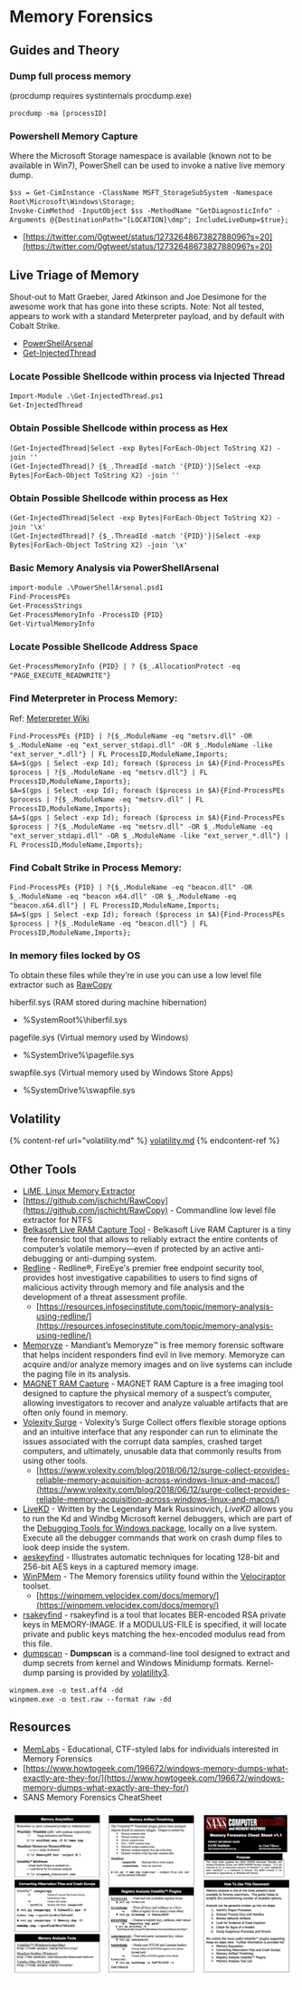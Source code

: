# Memory Forensics

## Guides and Theory

### Dump full process memory <a href="#dump-full-process-memory" id="dump-full-process-memory"></a>

(procdump requires systinternals procdump.exe)

```
procdump -ma [processID]
```

### Powershell Memory Capture

Where the Microsoft Storage namespace is available (known not to be available in Win7), PowerShell can be used to invoke a native live memory dump.

```
$ss = Get-CimInstance -ClassName MSFT_StorageSubSystem -Namespace Root\Microsoft\Windows\Storage;
Invoke-CimMethod -InputObject $ss -MethodName "GetDiagnosticInfo" -Arguments @{DestinationPath="[LOCATION]\dmp"; IncludeLiveDump=$true};
```

* [https://twitter.com/0gtweet/status/1273264867382788096?s=20](https://twitter.com/0gtweet/status/1273264867382788096?s=20)

## Live Triage of Memory <a href="#live-triage-of-memory" id="live-triage-of-memory"></a>

Shout-out to Matt Graeber, Jared Atkinson and Joe Desimone for the awesome work that has gone into these scripts. Note: Not all tested, appears to work with a standard Meterpreter payload, and by default with Cobalt Strike.

* [PowerShellArsenal](https://github.com/JPMinty/PowerShellArsenal)
* [Get-InjectedThread](https://gist.github.com/JPMinty/beffcd18d8ec06b73643c2f38cde384d)

### **Locate Possible Shellcode within process via Injected Thread**

```
Import-Module .\Get-InjectedThread.ps1
Get-InjectedThread
```

### **Obtain Possible Shellcode within process as Hex**

```
(Get-InjectedThread|Select -exp Bytes|ForEach-Object ToString X2) -join ''
(Get-InjectedThread|? {$_.ThreadId -match '{PID}'}|Select -exp Bytes|ForEach-Object ToString X2) -join ''
```

### **Obtain Possible Shellcode within process as Hex**

```
(Get-InjectedThread|Select -exp Bytes|ForEach-Object ToString X2) -join '\x'
(Get-InjectedThread|? {$_.ThreadId -match '{PID}'}|Select -exp Bytes|ForEach-Object ToString X2) -join '\x'
```

### **Basic Memory Analysis via PowerShellArsenal**

```
import-module .\PowerShellArsenal.psd1
Find-ProcessPEs
Get-ProcessStrings
Get-ProcessMemoryInfo -ProcessID {PID}
Get-VirtualMemoryInfo
```

### **Locate Possible Shellcode Address Space**

```
Get-ProcessMemoryInfo {PID} | ? {$_.AllocationProtect -eq "PAGE_EXECUTE_READWRITE"}
```

### **Find Meterpreter in Process Memory:**

Ref: [Meterpreter Wiki](https://github.com/rapid7/metasploit-framework/wiki/Meterpreter)

```
Find-ProcessPEs {PID} | ?{$_.ModuleName -eq "metsrv.dll" -OR $_.ModuleName -eq "ext_server_stdapi.dll" -OR $_.ModuleName -like "ext_server_*.dll"} | FL ProcessID,ModuleName,Imports;
$A=$(gps | Select -exp Id); foreach ($process in $A){Find-ProcessPEs $process | ?{$_.ModuleName -eq "metsrv.dll"} | FL ProcessID,ModuleName,Imports};
$A=$(gps | Select -exp Id);	foreach ($process in $A){Find-ProcessPEs $process | ?{$_.ModuleName -eq "metsrv.dll" | FL ProcessID,ModuleName,Imports};
$A=$(gps | Select -exp Id);	foreach ($process in $A){Find-ProcessPEs $process | ?{$_.ModuleName -eq "metsrv.dll" -OR $_.ModuleName -eq "ext_server_stdapi.dll" -OR $_.ModuleName -like "ext_server_*.dll"} | FL ProcessID,ModuleName,Imports};
```

### **Find Cobalt Strike in Process Memory:**

```
Find-ProcessPEs {PID} | ?{$_.ModuleName -eq "beacon.dll" -OR $_.ModuleName -eq "beacon x64.dll" -OR $_.ModuleName -eq "beacon.x64.dll"} | FL ProcessID,ModuleName,Imports;
$A=$(gps | Select -exp Id); foreach ($process in $A){Find-ProcessPEs $process | ?{$_.ModuleName -eq "beacon.dll"} | FL ProcessID,ModuleName,Imports};
```

### In memory files locked by OS

To obtain these files while they’re in use you can use a low level file extractor such as [RawCopy](https://github.com/jschicht/RawCopy)

hiberfil.sys (RAM stored during machine hibernation)

* %SystemRoot%\hiberfil.sys

pagefile.sys (Virtual memory used by Windows)

* %SystemDrive%\pagefile.sys

swapfile.sys (Virtual memory used by Windows Store Apps)

* %SystemDrive%\swapfile.sys

## Volatility

{% content-ref url="volatility.md" %}
[volatility.md](volatility.md)
{% endcontent-ref %}

## Other Tools

* [LiME, Linux Memory Extractor](https://github.com/504ensicsLabs/LiME)
* [https://github.com/jschicht/RawCopy](https://github.com/jschicht/RawCopy) - Commandline low level file extractor for NTFS
* [Belkasoft Live RAM Capture Tool](https://belkasoft.com/get?product=ram) - Belkasoft Live RAM Capturer is a tiny free forensic tool that allows to reliably extract the entire contents of computer’s volatile memory—even if protected by an active anti-debugging or anti-dumping system.
* [Redline](https://www.fireeye.com/services/freeware/redline.html) - Redline®, FireEye's premier free endpoint security tool, provides host investigative capabilities to users to find signs of malicious activity through memory and file analysis and the development of a threat assessment profile.
  * [https://resources.infosecinstitute.com/topic/memory-analysis-using-redline/](https://resources.infosecinstitute.com/topic/memory-analysis-using-redline/)
* [Memoryze](https://www.fireeye.com/services/freeware/memoryze.html) - Mandiant’s Memoryze™ is free memory forensic software that helps incident responders find evil in live memory. Memoryze can acquire and/or analyze memory images and on live systems can include the paging file in its analysis.
* [MAGNET RAM Capture](https://www.magnetforensics.com/resources/magnet-ram-capture/) - MAGNET RAM Capture is a free imaging tool designed to capture the physical memory of a suspect’s computer, allowing investigators to recover and analyze valuable artifacts that are often only found in memory.
* [Volexity Surge](https://www.volexity.com/products-overview/surge/) - Volexity’s Surge Collect offers flexible storage options and an intuitive interface that any responder can run to eliminate the issues associated with the corrupt data samples, crashed target computers, and ultimately, unusable data that commonly results from using other tools.
  * [https://www.volexity.com/blog/2018/06/12/surge-collect-provides-reliable-memory-acquisition-across-windows-linux-and-macos/](https://www.volexity.com/blog/2018/06/12/surge-collect-provides-reliable-memory-acquisition-across-windows-linux-and-macos/)
* [LiveKD](https://docs.microsoft.com/en-us/sysinternals/downloads/livekd) - Written by the Legendary Mark Russinovich, _LiveKD_ allows you to run the Kd and Windbg Microsoft kernel debuggers, which are part of the [Debugging Tools for Windows package](https://www.microsoft.com/whdc/devtools/debugging/default.mspx), locally on a live system. Execute all the debugger commands that work on crash dump files to look deep inside the system.
* [aeskeyfind](https://www.kali.org/tools/aeskeyfind/) - Illustrates automatic techniques for locating 128-bit and 256-bit AES keys in a captured memory image.
* [WinPMem](https://github.com/Velocidex/WinPmem/releases) - The Memory forensics utility found within the [Velociraptor](https://github.com/Velocidex/velociraptor) toolset.
  * [https://winpmem.velocidex.com/docs/memory/](https://winpmem.velocidex.com/docs/memory/)
* [rsakeyfind](https://www.kali.org/tools/rsakeyfind/) - rsakeyfind is a tool that locates BER-encoded RSA private keys in MEMORY-IMAGE. If a MODULUS-FILE is specified, it will locate private and public keys matching the hex-encoded modulus read from this file.
* [dumpscan](https://github.com/daddycocoaman/dumpscan) - **Dumpscan** is a command-line tool designed to extract and dump secrets from kernel and Windows Minidump formats. Kernel-dump parsing is provided by [volatility3](https://github.com/volatilityfoundation/volatility3).

```
winpmem.exe -o test.aff4 -dd
winpmem.exe -o test.raw --format raw -dd
```

## **Resources**

* [MemLabs](https://github.com/stuxnet999/MemLabs) - Educational, CTF-styled labs for individuals interested in Memory Forensics&#x20;
* [https://www.howtogeek.com/196672/windows-memory-dumps-what-exactly-are-they-for/](https://www.howtogeek.com/196672/windows-memory-dumps-what-exactly-are-they-for/)
* SANS Memory Forensics CheatSheet

![](<../../.gitbook/assets/image (8) (1).png>)
